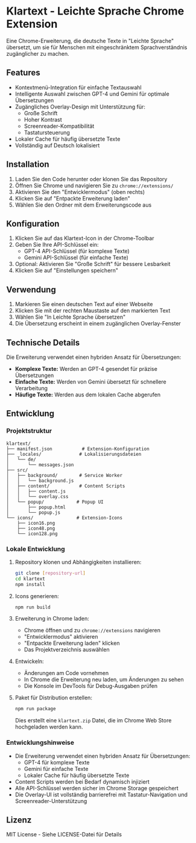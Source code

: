 # Klartext - Leichte Sprache Chrome Extension

Eine Chrome-Erweiterung, die deutsche Texte in "Leichte Sprache" übersetzt, um sie für Menschen mit eingeschränktem Sprachverständnis zugänglicher zu machen.

## Features

- Kontextmenü-Integration für einfache Textauswahl
- Intelligente Auswahl zwischen GPT-4 und Gemini für optimale Übersetzungen
- Zugängliches Overlay-Design mit Unterstützung für:
  - Große Schrift
  - Hoher Kontrast
  - Screenreader-Kompatibilität
  - Tastatursteuerung
- Lokaler Cache für häufig übersetzte Texte
- Vollständig auf Deutsch lokalisiert

## Installation

1. Laden Sie den Code herunter oder klonen Sie das Repository
2. Öffnen Sie Chrome und navigieren Sie zu `chrome://extensions/`
3. Aktivieren Sie den "Entwicklermodus" (oben rechts)
4. Klicken Sie auf "Entpackte Erweiterung laden"
5. Wählen Sie den Ordner mit dem Erweiterungscode aus

## Konfiguration

1. Klicken Sie auf das Klartext-Icon in der Chrome-Toolbar
2. Geben Sie Ihre API-Schlüssel ein:
   - GPT-4 API-Schlüssel (für komplexe Texte)
   - Gemini API-Schlüssel (für einfache Texte)
3. Optional: Aktivieren Sie "Große Schrift" für bessere Lesbarkeit
4. Klicken Sie auf "Einstellungen speichern"

## Verwendung

1. Markieren Sie einen deutschen Text auf einer Webseite
2. Klicken Sie mit der rechten Maustaste auf den markierten Text
3. Wählen Sie "In Leichte Sprache übersetzen"
4. Die Übersetzung erscheint in einem zugänglichen Overlay-Fenster

## Technische Details

Die Erweiterung verwendet einen hybriden Ansatz für Übersetzungen:

- **Komplexe Texte:** Werden an GPT-4 gesendet für präzise Übersetzungen
- **Einfache Texte:** Werden von Gemini übersetzt für schnellere Verarbeitung
- **Häufige Texte:** Werden aus dem lokalen Cache abgerufen

## Entwicklung

### Projektstruktur

```
klartext/
├── manifest.json           # Extension-Konfiguration
├── _locales/              # Lokalisierungsdateien
│   └── de/
│       └── messages.json
├── src/
│   ├── background/        # Service Worker
│   │   └── background.js
│   ├── content/           # Content Scripts
│   │   ├── content.js
│   │   └── overlay.css
│   └── popup/            # Popup UI
│       ├── popup.html
│       └── popup.js
└── icons/                # Extension-Icons
    ├── icon16.png
    ├── icon48.png
    └── icon128.png
```

### Lokale Entwicklung

1. Repository klonen und Abhängigkeiten installieren:
   ```bash
   git clone [repository-url]
   cd klartext
   npm install
   ```

2. Icons generieren:
   ```bash
   npm run build
   ```

3. Erweiterung in Chrome laden:
   - Chrome öffnen und zu `chrome://extensions` navigieren
   - "Entwicklermodus" aktivieren
   - "Entpackte Erweiterung laden" klicken
   - Das Projektverzeichnis auswählen

4. Entwickeln:
   - Änderungen am Code vornehmen
   - In Chrome die Erweiterung neu laden, um Änderungen zu sehen
   - Die Konsole im DevTools für Debug-Ausgaben prüfen

5. Paket für Distribution erstellen:
   ```bash
   npm run package
   ```
   Dies erstellt eine `klartext.zip` Datei, die im Chrome Web Store hochgeladen werden kann.

### Entwicklungshinweise

- Die Erweiterung verwendet einen hybriden Ansatz für Übersetzungen:
  - GPT-4 für komplexe Texte
  - Gemini für einfache Texte
  - Lokaler Cache für häufig übersetzte Texte
- Content Scripts werden bei Bedarf dynamisch injiziert
- Alle API-Schlüssel werden sicher im Chrome Storage gespeichert
- Die Overlay-UI ist vollständig barrierefrei mit Tastatur-Navigation und Screenreader-Unterstützung

## Lizenz

MIT License - Siehe LICENSE-Datei für Details
